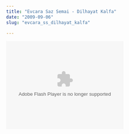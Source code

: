 ```yaml
---
title: "Evcara Saz Semai - Dilhayat Kalfa"
date: "2009-09-06"
slug: "evcara_ss_dilhayat_kalfa"

---
```


<object width="320" height="240" ><param name="allowfullscreen" value="true" /><param name="allowscriptaccess" value="always" /><param name="movie" value="https://www.facebook.com/v/156833758416" /><embed src="https://www.facebook.com/v/156833758416" type="application/x-shockwave-flash" allowscriptaccess="always" allowfullscreen="true" width="320" height="240"></embed></object>
